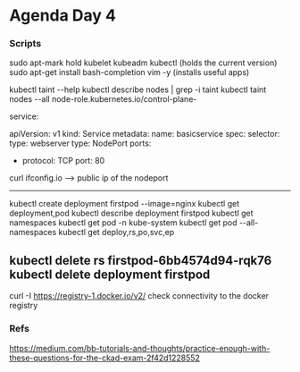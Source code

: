 # Agenda Day 4

### Scripts

sudo apt-mark hold kubelet kubeadm kubectl (holds the current version)
sudo apt-get install bash-completion vim -y (installs useful apps)

kubectl taint --help
kubectl describe nodes | grep -i taint
kubectl taint nodes --all node-role.kubernetes.io/control-plane-

service:

apiVersion: v1
kind: Service
metadata:
  name: basicservice
spec:
  selector:
    type: webserver
  type: NodePort
  ports:
  - protocol: TCP
    port: 80

curl ifconfig.io --> public ip of the nodeport

---------------------

kubectl create deployment firstpod --image=nginx
kubectl get deployment,pod
kubectl describe deployment firstpod
kubectl get namespaces
kubectl get pod -n kube-system
kubectl get pod --all-namespaces
kubectl get deploy,rs,po,svc,ep

kubectl delete rs firstpod-6bb4574d94-rqk76
kubectl delete deployment firstpod
-----------------------------------------------------------
curl -I https://registry-1.docker.io/v2/ check connectivity to the docker registry


### Refs

https://medium.com/bb-tutorials-and-thoughts/practice-enough-with-these-questions-for-the-ckad-exam-2f42d1228552


